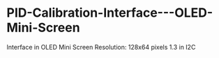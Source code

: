 # PID-Calibration-Interface---OLED-Mini-Screen
Interface in OLED Mini Screen Resolution: 128x64 pixels 1.3 in I2C

